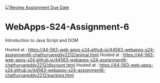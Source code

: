 [![Review Assignment Due Date](https://classroom.github.com/assets/deadline-readme-button-24ddc0f5d75046c5622901739e7c5dd533143b0c8e959d652212380cedb1ea36.svg)](https://classroom.github.com/a/1Z6dGCon)
# WebApps-S24-Assignment-6
Introduction to Java Script and DOM

Hosted at : https://44-563-web-apps-s24.github.io/44563-webapps-s24-assignment6-chathuryareddy2212/animal.html
Hosted at : https://44-563-web-apps-s24.github.io/44563-webapps-s24-assignment6-chathuryareddy2212/discount.html
Hosted at : https://44-563-web-apps-s24.github.io/44563-webapps-s24-assignment6-chathuryareddy2212/packing.html
